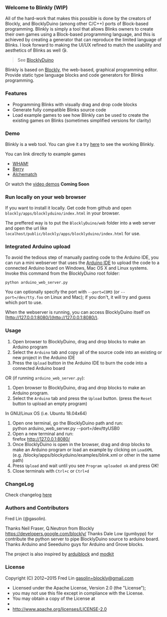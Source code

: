 ### Welcome to Blinkly (WIP)

All of the hard-work that makes this possible is done by the creators of Blockly, and BlocklyDuino (among other C/C++) ports of Block-based programming. Blinkly is simply a tool that allows Blinks owners to create their own games using a Block-based programming language, and this is achieved by creating a generator that can reproduce the limited language of Blinks. I look forward to making the UI/UX refined to match the usability and aesthetics of Blinks as well 😘.

> See [BlocklyDuino](https://github.com/BlocklyDuino/BlocklyDuino)

Blinkly is based on [Blockly](https://developers.google.com/blockly/), the web-based, graphical programming editor. Provide static type language blocks and code generators for Blinks programming.

### Features

* Programming Blinks with visually drag and drop code blocks
* Generate fully compatible Blinks source code
* Load example games to see how Blinkly can be used to create the existing games on Blinks (sometimes simplified versions for clarity)

### Demo

Blinkly is a web tool. You can give it a try [here](http://jbobrow.github.io/Blinkly/blockly/apps/blocklyduino/) to see the working Blinkly.

You can link directly to example games
* [WHAM!](http://blocklyduino.github.io/BlocklyDuino/blockly/apps/blocklyduino/index.html?url=examples/wham.xml)
* [Berry](http://blocklyduino.github.io/BlocklyDuino/blockly/apps/blocklyduino/index.html?url=examples/berry.xml)
* [Alchematch](http://blocklyduino.github.io/BlocklyDuino/blockly/apps/blocklyduino/index.html?url=examples/alchematch.xml)

Or watch the [video demos]() __Coming Soon__

### Run locally on your web browser
If you want to install it locally. Get code from github and open `blockly/apps/blocklyduino/index.html` in your browser. 

The preffered way is to put the `BlocklyDuino/web` folder into a web server and open the url like `localhost/public/blockly/apps/blocklyduino/index.html` for use.

### Integrated Arduino upload
To avoid the tedious step of manually pasting code to the Arduino IDE, you can run a mini webserver that uses
the [Arduino IDE](https://www.arduino.cc/en/Main/Software) to upload the code to a connected Arduino board on Windows, Mac OS X and Linux systems.
Invoke this command from the BlocklyDuino root folder:
```
python arduino_web_server.py 
```

You can optionally specify the port with `--port=COM3` (or `--port=/dev/tty.foo` on Linux and Mac); 
if you don't, it will try and guess which port to use.

When the webserver is running, you can access BlocklyDuino itself on [http://127.0.0.1:8080/](http://127.0.0.1:8080/).

### Usage
1. Open browser to BlocklyDuino, drag and drop blocks to make an Arduino program
2. Select the `Arduino` tab and copy all of the source code into an existing or new project in the Arduino IDE
3. Press the `Upload` button in the Arduino IDE to burn the code into a connected Arduino board

OR (if running `arduino_web_server.py`):
1. Open browser to BlocklyDuino, drag and drop blocks to make an Arduino program.
2. Select the `Arduino` tab and press the `Upload` button. (press the `Reset` button to upload an empty program)

In GNU/Linux OS (i.e. Ubuntu 18.04x64) 
1. Open one terminal, go the BlocklyDuino path and run:   
python arduino_web_server.py --port=/dev/ttyUSB0   
2. Open a new terminal and run:   
firefox http://127.0.0.1:8080/ 
3. Once BlocklyDuino is open in the browser, drag and drop blocks to make an Arduino program or 
load an example by clicking on `LoadXML` (e.g. /blocky/apps/blockyduino/examples/blink.xml or other in the same path)
4. Press `Upload` and wait until you see `Program uploaded ok` and press OK!
5. Close terminals with `Ctrl+c` or `Ctrl+d`

### ChangeLog

Check changelog [here](https://github.com/BlocklyDuino/BlocklyDuino/blob/master/CHANGELOG.txt)

### Authors and Contributors
Fred Lin (@gasolin).

Thanks Neil Fraser, Q.Neutron from Blockly https://developers.google.com/blockly/
Thanks Dale Low (gumbypp) for contribute the python server to pipe BlocklyDuino source to arduino board.
Thanks Arduino and Seeeduino guys for Arduino and Grove blocks.

The project is also inspired by [arduiblock](https://github.com/taweili/ardublock) and [modkit](http://www.modk.it/)

### License

Copyright (C) 2012~2015 Fred Lin gasolin+blockly@gmail.com

 * Licensed under the Apache License, Version 2.0 (the "License");
 * you may not use this file except in compliance with the License.
 * You may obtain a copy of the License at
 *
 *   http://www.apache.org/licenses/LICENSE-2.0
